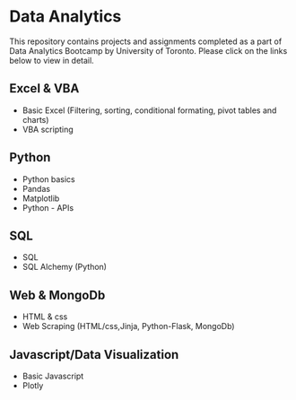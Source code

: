 # Data Analytics

This repository contains projects and assignments completed as a part of Data Analytics Bootcamp by University of Toronto. Please click on the links below to view in detail.

## Excel & VBA
* Basic Excel (Filtering, sorting, conditional formating, pivot tables and charts)
* VBA scripting

## Python
* Python basics
* Pandas
* Matplotlib
* Python - APIs

## SQL
* SQL
* SQL Alchemy (Python)

## Web & MongoDb
* HTML & css
* Web Scraping (HTML/css,Jinja, Python-Flask, MongoDb)

## Javascript/Data Visualization
* Basic Javascript
* Plotly
